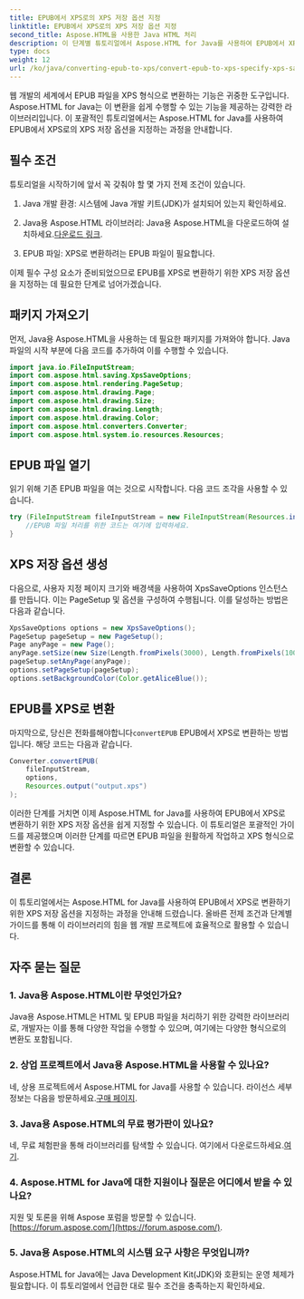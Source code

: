 ```yaml
---
title: EPUB에서 XPS로의 XPS 저장 옵션 지정
linktitle: EPUB에서 XPS로의 XPS 저장 옵션 지정
second_title: Aspose.HTML을 사용한 Java HTML 처리
description: 이 단계별 튜토리얼에서 Aspose.HTML for Java를 사용하여 EPUB에서 XPS로 XPS 저장 옵션을 지정하는 방법을 알아보세요. EPUB 파일을 매끄럽게 변환하세요.
type: docs
weight: 12
url: /ko/java/converting-epub-to-xps/convert-epub-to-xps-specify-xps-save-options/
---
```

웹 개발의 세계에서 EPUB 파일을 XPS 형식으로 변환하는 기능은 귀중한 도구입니다. Aspose.HTML for Java는 이 변환을 쉽게 수행할 수 있는 기능을 제공하는 강력한 라이브러리입니다. 이 포괄적인 튜토리얼에서는 Aspose.HTML for Java를 사용하여 EPUB에서 XPS로의 XPS 저장 옵션을 지정하는 과정을 안내합니다.

## 필수 조건

튜토리얼을 시작하기에 앞서 꼭 갖춰야 할 몇 가지 전제 조건이 있습니다.

1. Java 개발 환경: 시스템에 Java 개발 키트(JDK)가 설치되어 있는지 확인하세요.

2.  Java용 Aspose.HTML 라이브러리: Java용 Aspose.HTML을 다운로드하여 설치하세요.[다운로드 링크](https://releases.aspose.com/html/java/).

3. EPUB 파일: XPS로 변환하려는 EPUB 파일이 필요합니다.

이제 필수 구성 요소가 준비되었으므로 EPUB를 XPS로 변환하기 위한 XPS 저장 옵션을 지정하는 데 필요한 단계로 넘어가겠습니다.

## 패키지 가져오기

먼저, Java용 Aspose.HTML을 사용하는 데 필요한 패키지를 가져와야 합니다. Java 파일의 시작 부분에 다음 코드를 추가하여 이를 수행할 수 있습니다.

```java
import java.io.FileInputStream;
import com.aspose.html.saving.XpsSaveOptions;
import com.aspose.html.rendering.PageSetup;
import com.aspose.html.drawing.Page;
import com.aspose.html.drawing.Size;
import com.aspose.html.drawing.Length;
import com.aspose.html.drawing.Color;
import com.aspose.html.converters.Converter;
import com.aspose.html.system.io.resources.Resources;
```

## EPUB 파일 열기

읽기 위해 기존 EPUB 파일을 여는 것으로 시작합니다. 다음 코드 조각을 사용할 수 있습니다.

```java
try (FileInputStream fileInputStream = new FileInputStream(Resources.input("input.epub"))) {
    //EPUB 파일 처리를 위한 코드는 여기에 입력하세요.
}
```

## XPS 저장 옵션 생성

다음으로, 사용자 지정 페이지 크기와 배경색을 사용하여 XpsSaveOptions 인스턴스를 만듭니다. 이는 PageSetup 및 옵션을 구성하여 수행됩니다. 이를 달성하는 방법은 다음과 같습니다.

```java
XpsSaveOptions options = new XpsSaveOptions();
PageSetup pageSetup = new PageSetup();
Page anyPage = new Page();
anyPage.setSize(new Size(Length.fromPixels(3000), Length.fromPixels(1000)));
pageSetup.setAnyPage(anyPage);
options.setPageSetup(pageSetup);
options.setBackgroundColor(Color.getAliceBlue());
```

## EPUB를 XPS로 변환

 마지막으로, 당신은 전화를해야합니다`convertEPUB` EPUB에서 XPS로 변환하는 방법입니다. 해당 코드는 다음과 같습니다.

```java
Converter.convertEPUB(
    fileInputStream,
    options,
    Resources.output("output.xps")
);
```

이러한 단계를 거치면 이제 Aspose.HTML for Java를 사용하여 EPUB에서 XPS로 변환하기 위한 XPS 저장 옵션을 쉽게 지정할 수 있습니다. 이 튜토리얼은 포괄적인 가이드를 제공했으며 이러한 단계를 따르면 EPUB 파일을 원활하게 작업하고 XPS 형식으로 변환할 수 있습니다.

## 결론

이 튜토리얼에서는 Aspose.HTML for Java를 사용하여 EPUB에서 XPS로 변환하기 위한 XPS 저장 옵션을 지정하는 과정을 안내해 드렸습니다. 올바른 전제 조건과 단계별 가이드를 통해 이 라이브러리의 힘을 웹 개발 프로젝트에 효율적으로 활용할 수 있습니다.

## 자주 묻는 질문

### 1. Java용 Aspose.HTML이란 무엇인가요?
Java용 Aspose.HTML은 HTML 및 EPUB 파일을 처리하기 위한 강력한 라이브러리로, 개발자는 이를 통해 다양한 작업을 수행할 수 있으며, 여기에는 다양한 형식으로의 변환도 포함됩니다.

### 2. 상업 프로젝트에서 Java용 Aspose.HTML을 사용할 수 있나요?
 네, 상용 프로젝트에서 Aspose.HTML for Java를 사용할 수 있습니다. 라이선스 세부 정보는 다음을 방문하세요.[구매 페이지](https://purchase.aspose.com/buy).

### 3. Java용 Aspose.HTML의 무료 평가판이 있나요?
 네, 무료 체험판을 통해 라이브러리를 탐색할 수 있습니다. 여기에서 다운로드하세요.[여기](https://releases.aspose.com/).

### 4. Aspose.HTML for Java에 대한 지원이나 질문은 어디에서 받을 수 있나요?
 지원 및 토론을 위해 Aspose 포럼을 방문할 수 있습니다.[https://forum.aspose.com/](https://forum.aspose.com/).

### 5. Java용 Aspose.HTML의 시스템 요구 사항은 무엇입니까?
Aspose.HTML for Java에는 Java Development Kit(JDK)와 호환되는 운영 체제가 필요합니다. 이 튜토리얼에서 언급한 대로 필수 조건을 충족하는지 확인하세요.